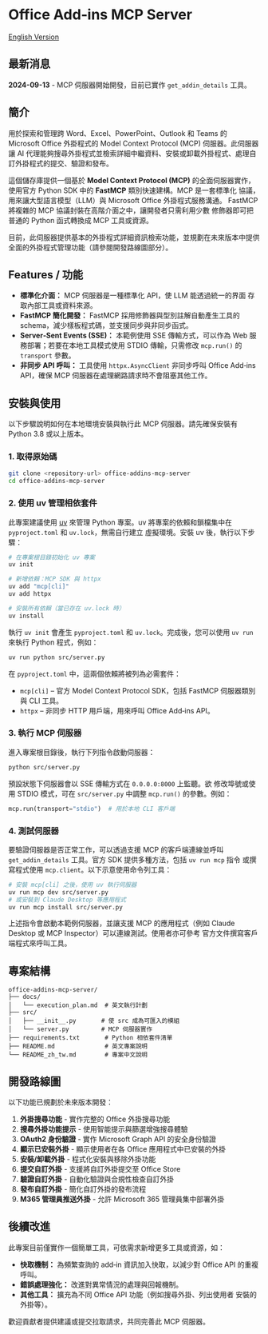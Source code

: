 # Office Add‑ins MCP Server
[English Version](./README.md)

## 最新消息

**2024-09-13** -  MCP 伺服器開始開發，目前已實作 `get_addin_details` 工具。

## 簡介

用於探索和管理跨 Word、Excel、PowerPoint、Outlook 和 Teams 的 Microsoft Office 外掛程式的 Model Context Protocol (MCP) 伺服器。此伺服器讓 AI 代理能夠搜尋外掛程式並檢索詳細中繼資料、安裝或卸載外掛程式、處理自訂外掛程式的提交、驗證和發布。

這個儲存庫提供一個基於 **Model Context Protocol (MCP)** 的全面伺服器實作，
使用官方 Python SDK 中的 **FastMCP** 類別快速建構。MCP 是一套標準化
協議，用來讓大型語言模型（LLM）與 Microsoft Office 外掛程式服務溝通。
FastMCP 將複雜的 MCP 協議封裝在高階介面之中，讓開發者只需利用少數
修飾器即可把普通的 Python 函式轉換成 MCP 工具或資源。

目前，此伺服器提供基本的外掛程式詳細資訊檢索功能，並規劃在未來版本中提供全面的外掛程式管理功能（請參閱開發路線圖部分）。

## Features / 功能

- **標準化介面：** MCP 伺服器是一種標準化 API，使 LLM 能透過統一的界面
  存取內部工具或資料來源。
- **FastMCP 簡化開發：** FastMCP 採用修飾器與型別註解自動產生工具的
  schema，減少樣板程式碼，並支援同步與非同步函式。
- **Server‑Sent Events (SSE)：** 本範例使用 SSE 傳輸方式，可以作為 Web
  服務部署；若要在本地工具模式使用 STDIO 傳輸，只需修改
  `mcp.run()` 的 `transport` 參數。
- **非同步 API 呼叫：** 工具使用 `httpx.AsyncClient` 非同步呼叫
  Office Add‑ins API，確保 MCP 伺服器在處理網路請求時不會阻塞其他工作。

## 安裝與使用

以下步驟說明如何在本地環境安裝與執行此 MCP 伺服器。請先確保安裝有
Python 3.8 或以上版本。

### 1. 取得原始碼

```bash
git clone <repository-url> office-addins-mcp-server
cd office-addins-mcp-server
```

### 2. 使用 uv 管理相依套件

此專案建議使用 [uv](https://docs.astral.sh/uv/) 來管理 Python 專案。uv
將專案的依賴和鎖檔集中在 `pyproject.toml` 和 `uv.lock`，無需自行建立
虛擬環境。安裝 uv 後，執行以下步驟：

```bash
# 在專案根目錄初始化 uv 專案
uv init

# 新增依賴：MCP SDK 與 httpx
uv add "mcp[cli]"
uv add httpx

# 安裝所有依賴（當已存在 uv.lock 時）
uv install
```

執行 `uv init` 會產生 `pyproject.toml` 和 `uv.lock`。完成後，您可以使用
`uv run` 來執行 Python 程式，例如：

```bash
uv run python src/server.py
```

在 `pyproject.toml` 中，這兩個依賴將被列為必需套件：

* `mcp[cli]` – 官方 Model Context Protocol SDK，包括 FastMCP 伺服器類別與
  CLI 工具。
* `httpx` – 非同步 HTTP 用戶端，用來呼叫 Office Add‑ins API。

### 3. 執行 MCP 伺服器

進入專案根目錄後，執行下列指令啟動伺服器：

```bash
python src/server.py
```

預設狀態下伺服器會以 SSE 傳輸方式在 `0.0.0.0:8000` 上監聽。欲
修改埠號或使用 STDIO 模式，可在 `src/server.py` 中調整
`mcp.run()` 的參數。例如：

```python
mcp.run(transport="stdio")  # 用於本地 CLI 客戶端
```

### 4. 測試伺服器

要驗證伺服器是否正常工作，可以透過支援 MCP 的客戶端連線並呼叫
`get_addin_details` 工具。官方 SDK 提供多種方法，包括 `uv run mcp` 指令
或撰寫程式使用 `mcp.client`。以下示意使用命令列工具：

```bash
# 安裝 mcp[cli] 之後，使用 uv 執行伺服器
uv run mcp dev src/server.py
# 或安裝到 Claude Desktop 等應用程式
uv run mcp install src/server.py
```

上述指令會啟動本範例伺服器，並讓支援 MCP 的應用程式（例如
Claude Desktop 或 MCP Inspector）可以連線測試。使用者亦可參考
官方文件撰寫客戶端程式來呼叫工具。

## 專案結構

```text
office-addins-mcp-server/
├── docs/
│   └── execution_plan.md  # 英文執行計劃
├── src/
│   ├── __init__.py       # 使 src 成為可匯入的模組
│   └── server.py         # MCP 伺服器實作
├── requirements.txt       # Python 相依套件清單
├── README.md              # 英文專案說明
└── README_zh_tw.md        # 專案中文說明
```

## 開發路線圖

以下功能已規劃於未來版本開發：

1. **外掛搜尋功能** - 實作完整的 Office 外掛搜尋功能
2. **搜尋外掛功能提示** - 使用智能提示與篩選增強搜尋體驗
3. **OAuth2 身份驗證** - 實作 Microsoft Graph API 的安全身份驗證
4. **顯示已安裝外掛** - 顯示使用者在各 Office 應用程式中已安裝的外掛
5. **安裝/卸載外掛** - 程式化安裝與移除外掛功能
6. **提交自訂外掛** - 支援將自訂外掛提交至 Office Store
7. **驗證自訂外掛** - 自動化驗證與合規性檢查自訂外掛
8. **發布自訂外掛** - 簡化自訂外掛的發布流程
9. **M365 管理員推送外掛** - 允許 Microsoft 365 管理員集中部署外掛

## 後續改進

此專案目前僅實作一個簡單工具，可依需求新增更多工具或資源，如：

* **快取機制：** 為頻繁查詢的 add‑in 資訊加入快取，以減少對
  Office API 的重複呼叫。
* **錯誤處理強化：** 改進對異常情況的處理與回報機制。
* **其他工具：** 擴充為不同 Office API 功能（例如搜尋外掛、列出使用者
  安裝的外掛等）。

歡迎貢獻者提供建議或提交拉取請求，共同完善此 MCP 伺服器。
